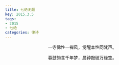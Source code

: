 ```yaml
---
title: 七绝无题
key: 2015.3.5
tags: 
- 2015
- 七绝
categories: 律诗
---
```


<p align="center">一寺佛性一禅风，觉醒本性同梵声。
</p>
<p align="center">暮鼓韵含千年梦，晨钟敲破万缘空。
</p>
